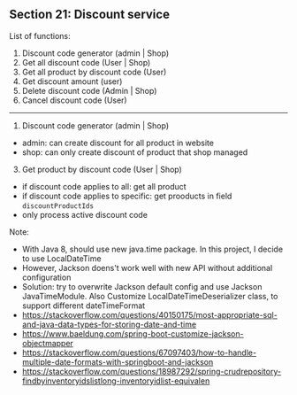 ## Section 21: Discount service 

List of functions:
1. Discount code generator (admin | Shop)
2. Get all discount code (User | Shop)
3. Get all product by discount code (User)
4. Get discount amount (user)
5. Delete discount code (Admin | Shop)
6. Cancel discount code (User)

------------------
1. Discount code generator (admin | Shop)
- admin: can create discount for all product in website 
- shop: can only create discount of product that shop managed 

3. Get product by discount code (User | Shop)
- if discount code applies to all: get all product 
- if discount code applies to specific: get prooducts in field `discountProductIds`
- only process active discount code


Note:
- With Java 8, should use new java.time package. In this project, I decide to use LocalDateTime
- However, Jackson doens't work well with new API without additional configuration 
- Solution: try to overwrite Jackson default config and use Jackson JavaTimeModule. Also Customize LocalDateTimeDeserializer class, to support different dateTimeFormat
- https://stackoverflow.com/questions/40150175/most-appropriate-sql-and-java-data-types-for-storing-date-and-time
- https://www.baeldung.com/spring-boot-customize-jackson-objectmapper
- https://stackoverflow.com/questions/67097403/how-to-handle-multiple-date-formats-with-springboot-and-jackson
- https://stackoverflow.com/questions/18987292/spring-crudrepository-findbyinventoryidslistlong-inventoryidlist-equivalen